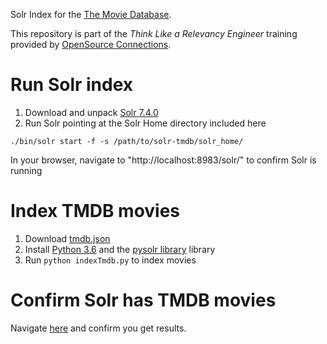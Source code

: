 Solr Index for the [The Movie Database](http://themoviedb.com).

This repository is part of the _Think Like a Relevancy Engineer_ training provided by [OpenSource Connections](https://opensourceconnections.com/events/training/).

# Run Solr index

1. Download and unpack [Solr 7.4.0](http://archive.apache.org/dist/lucene/solr/7.4.0/solr-7.4.0.zip)
2. Run Solr pointing at the Solr Home directory included here

```
./bin/solr start -f -s /path/to/solr-tmdb/solr_home/
```

In your browser, navigate to "http://localhost:8983/solr/" to confirm Solr is running

# Index TMDB movies

1. Download [tmdb.json](http://es-learn-to-rank.labs.o19s.com/tmdb.json)
2. Install [Python 3.6](https://www.python.org/downloads/) and the [pysolr library](https://github.com/django-haystack/pysolr) library
3. Run `python indexTmdb.py` to index movies

# Confirm Solr has TMDB movies

Navigate [here](http://localhost:8983/solr/tmdb/select?q=title:lego) and confirm you get results.
